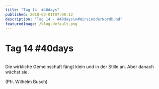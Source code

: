 ```yaml
---
title: "Tag 14  #40days"
published: 2018-03-01T07:00:12
description: "Tag 14 - #40days\n#WirsindderNordbund"
featuredImage: /blog-default.png
---
```


# Tag 14  #40days

<img loading="lazy" src="/old/40DAYS_03-01_IN-tag-14.jpg" alt>

Die wirkliche Gemeinschaft fängt klein und in der Stille an. Aber danach wächst sie.

(Pfr. Wilhelm Busch)